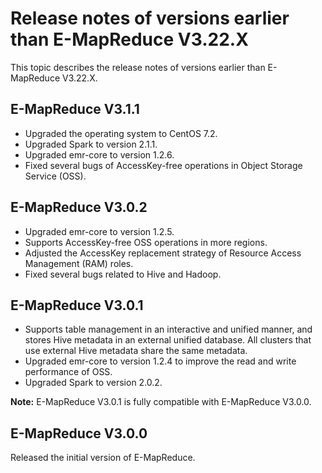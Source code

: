 # Release notes of versions earlier than E-MapReduce V3.22.X

This topic describes the release notes of versions earlier than E-MapReduce V3.22.X.

## E-MapReduce V3.1.1

-   Upgraded the operating system to CentOS 7.2.
-   Upgraded Spark to version 2.1.1.
-   Upgraded emr-core to version 1.2.6.
-   Fixed several bugs of AccessKey-free operations in Object Storage Service \(OSS\).

## E-MapReduce V3.0.2

-   Upgraded emr-core to version 1.2.5.
-   Supports AccessKey-free OSS operations in more regions.
-   Adjusted the AccessKey replacement strategy of Resource Access Management \(RAM\) roles.
-   Fixed several bugs related to Hive and Hadoop.

## E-MapReduce V3.0.1

-   Supports table management in an interactive and unified manner, and stores Hive metadata in an external unified database. All clusters that use external Hive metadata share the same metadata.
-   Upgraded emr-core to version 1.2.4 to improve the read and write performance of OSS.
-   Upgraded Spark to version 2.0.2.

**Note:** E-MapReduce V3.0.1 is fully compatible with E-MapReduce V3.0.0.

## E-MapReduce V3.0.0

Released the initial version of E-MapReduce.

